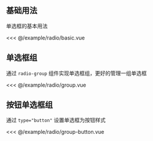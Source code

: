 <script lang="ts">
import Usage from "../../example/radio/usage.vue";
</script>
<Usage />

## 基础用法

单选框的基本用法
<demo-block src="radio/basic">

<<< @/example/radio/basic.vue

</demo-block>

## 单选框组

通过 `radio-group` 组件实现单选框组，更好的管理一组单选框
<demo-block src="radio/group">

<<< @/example/radio/group.vue

</demo-block>

## 按钮单选框组

通过 `type="button"` 设置单选框为按钮样式
<demo-block src="radio/group-button">

<<< @/example/radio/group-button.vue

</demo-block>
